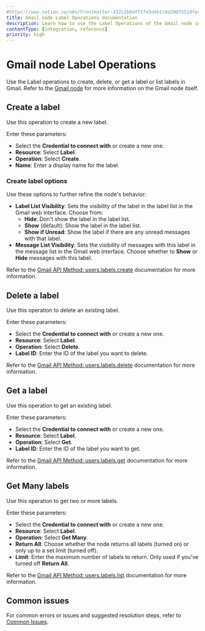 ```yaml
---
#https://www.notion.so/n8n/Frontmatter-432c2b8dff1f43d4b1c8d20075510fe4
title: Gmail node Label Operations documentation
description: Learn how to use the Label Operations of the Gmail node in n8n. Follow technical documentation to integrate Label Operations into your workflows.
contentType: [integration, reference]
priority: high
---
```


# Gmail node Label Operations

Use the Label operations to create, delete, or get a label or list labels in Gmail. Refer to the [Gmail node](/integrations/builtin/app-nodes/n8n-nodes-base.gmail/index.md) for more information on the Gmail node itself.

## Create a label

Use this operation to create a new label.

Enter these parameters:

* Select the **Credential to connect with** or create a new one.
* **Resource**: Select **Label**.
* **Operation**: Select **Create**.
* **Name**: Enter a display name for the label.

### Create label options

Use these options to further refine the node's behavior:

* **Label List Visibility**: Sets the visibility of the label in the label list in the Gmail web interface. Choose from:
    * **Hide**: Don't show the label in the label list.
    * **Show** (default): Show the label in the label list.
    * **Show if Unread**: Show the label if there are any unread messages with that label.
* **Message List Visibility**: Sets the visibility of messages with this label in the message list in the Gmail web interface. Choose whether to **Show** or **Hide** messages with this label.

Refer to the [Gmail API Method: users.labels.create](https://developers.google.com/gmail/api/reference/rest/v1/users.labels/create) documentation for more information.

## Delete a label

Use this operation to delete an existing label.

Enter these parameters:

* Select the **Credential to connect with** or create a new one.
* **Resource**: Select **Label**.
* **Operation**: Select **Delete**.
* **Label ID**: Enter the ID of the label you want to delete.

Refer to the [Gmail API Method: users.labels.delete](https://developers.google.com/gmail/api/reference/rest/v1/users.labels/delete) documentation for more information.

## Get a label

Use this operation to get an existing label.

Enter these parameters:

* Select the **Credential to connect with** or create a new one.
* **Resource**: Select **Label**.
* **Operation**: Select **Get**.
* **Label ID**: Enter the ID of the label you want to get.

Refer to the [Gmail API Method: users.labels.get](https://developers.google.com/gmail/api/reference/rest/v1/users.labels/get) documentation for more information.

<!-- vale off -->
## Get Many labels
<!-- vale on -->

Use this operation to get two or more labels.

Enter these parameters:

* Select the **Credential to connect with** or create a new one.
* **Resource**: Select **Label**.
* **Operation**: Select **Get Many**.
* **Return All**: Choose whether the node returns all labels (turned on) or only up to a set limit (turned off).
* **Limit**: Enter the maximum number of labels to return. Only used if you've turned off **Return All**.

Refer to the [Gmail API Method: users.labels.list](https://developers.google.com/gmail/api/reference/rest/v1/users.labels/list) documentation for more information.

## Common issues

For common errors or issues and suggested resolution steps, refer to [Common Issues](/integrations/builtin/app-nodes/n8n-nodes-base.gmail/common-issues.md).
